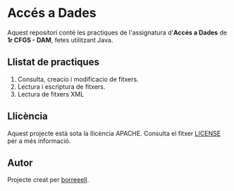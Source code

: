 # Accés a Dades

Aquest repositori conté les practiques de l'assignatura d'**Accés a Dades** de **1r CFGS - DAM**, fetes utilitzant Java.

## Llistat de practiques
  1. Consulta, creacio i modificacio de fitxers.
  2. Lectura i escriptura de fitxers.
  3. Lectura de fitxers XML

## Llicència

Aquest projecte està sota la llicència APACHE. Consulta el fitxer [LICENSE](LICENSE) per a més informació.

## Autor

Projecte creat per [borreeell](https://github.com/borreeell).
